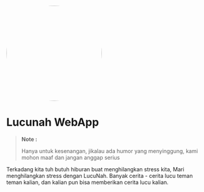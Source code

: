 <img src="https://i.pinimg.com/originals/da/3b/4c/da3b4c97239bcccb8a8d8d86e24a2a73.jpg" width="250" style="border-radius: 50%" />

# Lucunah WebApp

> **Note :**
>
> Hanya untuk kesenangan, jikalau ada humor yang menyinggung, kami mohon maaf dan jangan anggap serius

Terkadang kita tuh butuh hiburan buat menghilangkan stress kita, Mari menghilangkan stress dengan LucuNah.
Banyak cerita - cerita lucu teman teman kalian, dan kalian pun bisa memberikan cerita lucu kalian.
